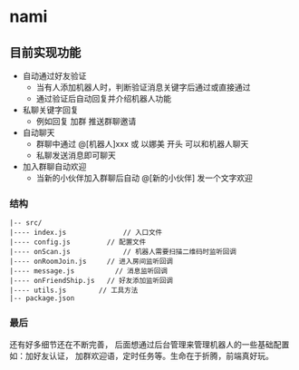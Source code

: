 # nami
## 目前实现功能
- 自动通过好友验证
  - 当有人添加机器人时，判断验证消息关键字后通过或直接通过
  - 通过验证后自动回复并介绍机器人功能
- 私聊关键字回复
  - 例如回复 加群 推送群聊邀请
- 自动聊天
  - 群聊中通过 @[机器人]xxx 或 以娜美 开头 可以和机器人聊天
  - 私聊发送消息即可聊天
- 加入群聊自动欢迎
  - 当新的小伙伴加入群聊后自动 @[新的小伙伴] 发一个文字欢迎

### 结构
```
|-- src/
|---- index.js				// 入口文件
|---- config.js		  	// 配置文件
|---- onScan.js				// 机器人需要扫描二维码时监听回调
|---- onRoomJoin.js 	// 进入房间监听回调
|---- message.js		  // 消息监听回调
|---- onFriendShip.js	// 好友添加监听回调
|---- utils.js        // 工具方法
|-- package.json
```
### 最后

还有好多细节还在不断完善， 后面想通过后台管理来管理机器人的一些基础配置如：加好友认证， 加群欢迎语，定时任务等。生命在于折腾，前端真好玩。